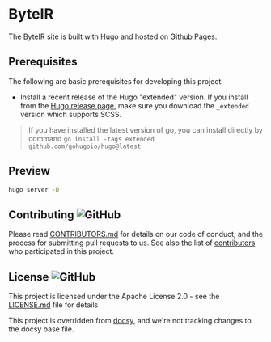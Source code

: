 <!-- override from docsy: we're not tracking changes to the docsy base file. -->

# ByteIR

The [ByteIR](https://bytedance.github.io/byteirWeb) site is built with [Hugo](https://gohugo.io/) and hosted on [Github Pages](https://pages.github.com/).

## Prerequisites

The following are basic prerequisites for developing this project:

- Install a recent release of the Hugo "extended" version. If you install from
  the [Hugo release page](https://github.com/gohugoio/hugo/releases), make sure
  you download the `_extended` version which supports SCSS.

> If you have installed the latest version of go, you can install directly by command `go install -tags extended github.com/gohugoio/hugo@latest`

## Preview

```sh
hugo server -D
```

## Contributing ![GitHub](https://img.shields.io/github/contributors/bytedance/byteir)

Please read [CONTRIBUTORS.md](https://github.com/bytedance/byteir/blob/main/CONTRIBUTORS.md) for details on our code of conduct, and the process for submitting pull requests to us.
See also the list of [contributors](https://github.com/bytedance/byteir/graphs/contributors) who participated in this project.

## License ![GitHub](https://img.shields.io/github/license/bytedance/byteir)

This project is licensed under the Apache License 2.0 - see the [LICENSE.md](https://github.com/bytedance/byteir/blob/main/LICENSE) file for details

This project is overridden from [docsy](http://github.com/google/docsy), and we're not tracking changes to the docsy base file.
